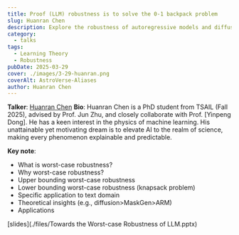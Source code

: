 ```yaml
---
title: Proof (LLM) robustness is to solve the 0-1 backpack problem
slug: Huanran Chen
description: Explore the robustness of autoregressive models and diffusion models, and think about the analysis of the upper and lower boundaries of robustness and its applications.
category:
  - talks
tags:
  - Learning Theory
  - Robustness
pubDate: 2025-03-29
cover: ./images/3-29-huanran.png
coverAlt: AstroVerse-Aliases
author: Huanran Chen
---
```

<!-- ![](./images/3-29-huanran.png) -->

**Talker**: [Huanran Chen](https://huanranchen.github.io/)
**Bio**: Huanran Chen is a PhD student from TSAIL (Fall 2025), advised by Prof. Jun Zhu, and closely collaborate with Prof. [Yinpeng Dong]. He has a keen interest in the physics of machine learning. His unattainable yet motivating dream is to elevate AI to the realm of science, making every phenomenon explainable and predictable.

**Key note**: 
- What is worst-case robustness?
- Why worst-case robustness?
- Upper bounding worst-case robustness
- Lower bounding worst-case robustness (knapsack problem)
- Specific application to text domain
- Theoretical insights (e.g., diffusion>MaskGen>ARM)
- Applications

[slides](./files/Towards the Worst-case Robustness of LLM.pptx)